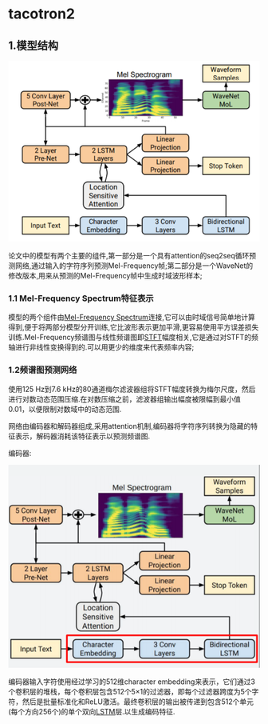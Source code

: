# tacotron2
## 1.模型结构
![tacotron2](https://github.com/sysu16340234/tacotron2_learning/blob/master/tacotron2.png?raw=true)

论文中的模型有两个主要的组件,第一部分是一个具有attention的seq2seq循环预测网络,通过输入的字符序列预测Mel-Frequency帧;第二部分是一个WaveNet的修改版本,用来从预测的Mel-Frequency帧中生成时域波形样本;
### 1.1 Mel-Frequency Spectrum特征表示
模型的两个组件由[Mel-Frequency Spectrum](https://zh.wikipedia.org/wiki/%E6%A2%85%E7%88%BE%E5%80%92%E9%A0%BB%E8%AD%9C)连接,它可以由时域信号简单地计算得到,便于将两部分模型分开训练,它比波形表示更加平滑,更容易使用平方误差损失训练.Mel-Frequency频谱图与线性频谱图即[STFT](https://en.wikipedia.org/wiki/Short-time_Fourier_transform)幅度相关,它是通过对STFT的频轴进行非线性变换得到的.可以用更少的维度来代表频率内容;

### 1.2频谱图预测网络
使用125 Hz到7.6 kHz的80通道梅尔滤波器组将STFT幅度转换为梅尔尺度，然后进行对数动态范围压缩.在对数压缩之前，滤波器组输出幅度被限幅到最小值0.01，以便限制对数域中的动态范围.

网络由编码器和解码器组成,采用attention机制,编码器将字符序列转换为隐藏的特征表示，解码器消耗该特征表示以预测频谱图.

编码器:

![encoder](https://github.com/sysu16340234/tacotron2_learning/blob/master/encoder.png?raw=true)

编码器输入字符使用经过学习的512维character embedding来表示，它们通过3个卷积层的堆栈，每个卷积层包含512个5×1的过滤器，即每个过滤器跨度为5个字符，然后是批量标准化和ReLU激活。最终卷积层的输出被传递到包含512个单元(每个方向256个)的单个双向[LSTM]()层.以生成编码特征.
